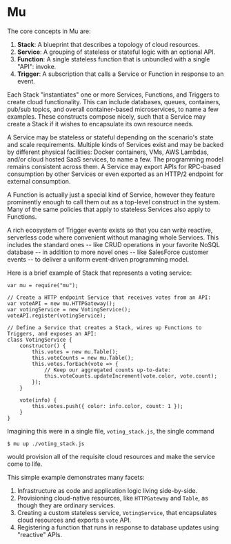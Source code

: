 # Mu

The core concepts in Mu are:

1. **Stack**: A blueprint that describes a topology of cloud resources.
2. **Service**: A grouping of stateless or stateful logic with an optional API.
3. **Function**: A single stateless function that is unbundled with a single "API": invoke.
4. **Trigger**: A subscription that calls a Service or Function in response to an event.

Each Stack "instantiates" one or more Services, Functions, and Triggers to create cloud functionality.  This can include
databases, queues, containers, pub/sub topics, and overall container-based microservices, to name a few examples.  These
constructs compose nicely, such that a Service may create a Stack if it wishes to encapsulate its own resource needs.

A Service may be stateless or stateful depending on the scenario's state and scale requirements.  Multiple kinds of
Services exist and may be backed by different physical facilities: Docker containers, VMs, AWS Lambdas, and/or cloud
hosted SaaS services, to name a few.  The programming model remains consistent across them.  A Service may export APIs
for RPC-based consumption by other Services or even exported as an HTTP/2 endpoint for external consumption.

A Function is actually just a special kind of Service, however they feature prominently enough to call them out as a
top-level construct in the system.  Many of the same policies that apply to stateless Services also apply to Functions.

A rich ecosystem of Trigger events exists so that you can write reactive, serverless code where convenient without
managing whole Services.  This includes the standard ones -- like CRUD operations in your favorite NoSQL database -- in
addition to more novel ones -- like SalesForce customer events -- to deliver a uniform event-driven programming model.

Here is a brief example of Stack that represents a voting service:

    var mu = require("mu");
    
    // Create a HTTP endpoint Service that receives votes from an API:
    var voteAPI = new mu.HTTPGateway();
    var votingService = new VotingService();
    voteAPI.register(votingService);
    
    // Define a Service that creates a Stack, wires up Functions to Triggers, and exposes an API:
    class VotingService {
        constructor() {
            this.votes = new mu.Table();
            this.voteCounts = new mu.Table();
            this.votes.forEach(vote => {
                // Keep our aggregated counts up-to-date:
                this.voteCounts.updateIncrement(vote.color, vote.count);
            });
        }
        
        vote(info) {
            this.votes.push({ color: info.color, count: 1 });
        }
    }

Imagining this were in a single file, `voting_stack.js`, the single command

    $ mu up ./voting_stack.js

would provision all of the requisite cloud resources and make the service come to life.

This simple example demonstrates many facets:

1. Infrastructure as code and application logic living side-by-side.
2. Provisioning cloud-native resources, like `HTTPGateway` and `Table`, as though they are ordinary services.
3. Creating a custom stateless service, `VotingService`, that encapsulates cloud resources and exports a `vote` API.
4. Registering a function that runs in response to database updates using "reactive" APIs.


